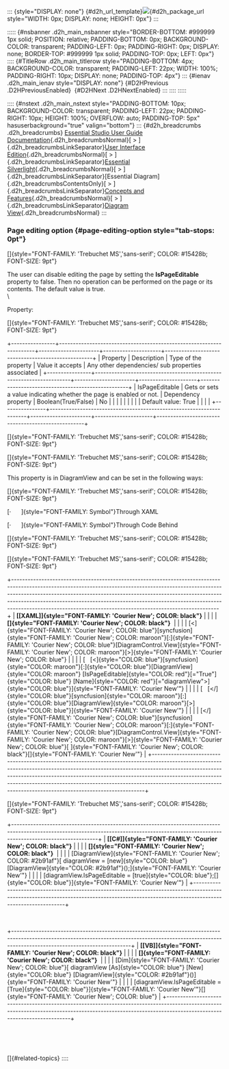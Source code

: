 ::: {style="DISPLAY: none"}
[](ms-xhelp:///?Id=d2h_url_template){#d2h_url_template}![](!package_url!){#d2h_package_url style="WIDTH: 0px; DISPLAY: none; HEIGHT: 0px"}
:::

::::: {#nsbanner .d2h_main_nsbanner style="BORDER-BOTTOM: #999999 1px solid; POSITION: relative; PADDING-BOTTOM: 0px; BACKGROUND-COLOR: transparent; PADDING-LEFT: 0px; PADDING-RIGHT: 0px; DISPLAY: none; BORDER-TOP: #999999 1px solid; PADDING-TOP: 0px; LEFT: 0px"}
:::: {#TitleRow .d2h_main_titlerow style="PADDING-BOTTOM: 4px; BACKGROUND-COLOR: transparent; PADDING-LEFT: 22px; WIDTH: 100%; PADDING-RIGHT: 10px; DISPLAY: none; PADDING-TOP: 4px"}
::: {#ienav .d2h_main_ienav style="DISPLAY: none"}
[](ms-xhelp:///?Id=ee0bf144-9604-4798-af7c-28b057a80a7c){#D2HPrevious .D2HPreviousEnabled}  [](ms-xhelp:///?Id=ecf604fa-b5ef-446c-854e-5768cd826840){#D2HNext .D2HNextEnabled}
:::
::::
:::::

:::: {#nstext .d2h_main_nstext style="PADDING-BOTTOM: 10px; BACKGROUND-COLOR: transparent; PADDING-LEFT: 22px; PADDING-RIGHT: 10px; HEIGHT: 100%; OVERFLOW: auto; PADDING-TOP: 5px" hasuserbackground="true" valign="bottom"}
::: {#d2h_breadcrumbs .d2h_breadcrumbs}
[Essential Studio User Guide Documentation](ms-xhelp:///?Id=12457748-09e3-4d74-a240-8e049cedf030){.d2h_breadcrumbsNormal}[ \> ]{.d2h_breadcrumbsLinkSeparator}[User Interface Edition](ms-xhelp:///?Id=c29296b7-531c-413b-a0ec-488ca1f7f669){.d2h_breadcrumbsNormal}[ \> ]{.d2h_breadcrumbsLinkSeparator}[Essential Silverlight](ms-xhelp:///?Id=66221bd1-ba2e-43c2-94a7-618f50e01d24){.d2h_breadcrumbsNormal}[ \> ]{.d2h_breadcrumbsLinkSeparator}[Essential Diagram]{.d2h_breadcrumbsContentsOnly}[ \> ]{.d2h_breadcrumbsLinkSeparator}[Concepts and Features](ms-xhelp:///?Id=d592a058-dcc0-44a4-994e-e7901da8db52){.d2h_breadcrumbsNormal}[ \> ]{.d2h_breadcrumbsLinkSeparator}[Diagram View](ms-xhelp:///?Id=4568432e-bb61-4069-b712-775b3032bf95){.d2h_breadcrumbsNormal}
:::

### Page editing option {#page-editing-option style="tab-stops: 0pt"}

[]{style="FONT-FAMILY: 'Trebuchet MS','sans-serif'; COLOR: #15428b; FONT-SIZE: 9pt"} 

The user can disable editing the page by setting the **IsPageEditable** property to false. Then no operation can be performed on the page or its contents. The default value is true.\
\

Property:

[]{style="FONT-FAMILY: 'Trebuchet MS','sans-serif'; COLOR: #15428b; FONT-SIZE: 9pt"} 

+----------------+---------------------------------------------------------------------+----------------------+---------------------+---------------------------------------------------+
| Property       | Description                                                         | Type of the property | Value it accepts    | Any other dependencies/ sub properties associated |
+----------------+---------------------------------------------------------------------+----------------------+---------------------+---------------------------------------------------+
| IsPageEditable | Gets or sets a value indicating whether the page is enabled or not. | Dependency property  | Boolean(True/False) | No                                                |
|                |                                                                     |                      |                     |                                                   |
|                | Default value: True                                                 |                      |                     |                                                   |
+----------------+---------------------------------------------------------------------+----------------------+---------------------+---------------------------------------------------+

[]{style="FONT-FAMILY: 'Trebuchet MS','sans-serif'; COLOR: #15428b; FONT-SIZE: 9pt"} 

[]{style="FONT-FAMILY: 'Trebuchet MS','sans-serif'; COLOR: #15428b; FONT-SIZE: 9pt"} 

This property is in DiagramView and can be set in the following ways:

[]{style="FONT-FAMILY: 'Trebuchet MS','sans-serif'; COLOR: #15428b; FONT-SIZE: 9pt"} 

[·      ]{style="FONT-FAMILY: Symbol"}Through XAML

[·      ]{style="FONT-FAMILY: Symbol"}Through Code Behind

[]{style="FONT-FAMILY: 'Trebuchet MS','sans-serif'; COLOR: #15428b; FONT-SIZE: 9pt"} 

[]{style="FONT-FAMILY: 'Trebuchet MS','sans-serif'; COLOR: #15428b; FONT-SIZE: 9pt"} 

+---------------------------------------------------------------------------------------------------------------------------------------------------------------------------------------------------------------------------------------------------------------------------------------------------------------------------------------------------------------------------------------------------+
| **[\[XAML\]]{style="FONT-FAMILY: 'Courier New'; COLOR: black"}**                                                                                                                                                                                                                                                                                                                                  |
|                                                                                                                                                                                                                                                                                                                                                                                                   |
| **[]{style="FONT-FAMILY: 'Courier New'; COLOR: black"}**                                                                                                                                                                                                                                                                                                                                          |
|                                                                                                                                                                                                                                                                                                                                                                                                   |
| [\<]{style="FONT-FAMILY: 'Courier New'; COLOR: blue"}[syncfusion]{style="FONT-FAMILY: 'Courier New'; COLOR: maroon"}[:]{style="FONT-FAMILY: 'Courier New'; COLOR: blue"}[DiagramControl.View]{style="FONT-FAMILY: 'Courier New'; COLOR: maroon"}[\>]{style="FONT-FAMILY: 'Courier New'; COLOR: blue"}                                                                                             |
|                                                                                                                                                                                                                                                                                                                                                                                                   |
| [   [\<]{style="COLOR: blue"}[syncfusion]{style="COLOR: maroon"}[:]{style="COLOR: blue"}[DiagramView]{style="COLOR: maroon"} [IsPageEditable]{style="COLOR: red"}[=\"True\"]{style="COLOR: blue"} [Name]{style="COLOR: red"}[=\"diagramView\"\>]{style="COLOR: blue"}]{style="FONT-FAMILY: 'Courier New'"}                                                                                        |
|                                                                                                                                                                                                                                                                                                                                                                                                   |
| [   [\</]{style="COLOR: blue"}[syncfusion]{style="COLOR: maroon"}[:]{style="COLOR: blue"}[DiagramView]{style="COLOR: maroon"}[\>]{style="COLOR: blue"}]{style="FONT-FAMILY: 'Courier New'"}                                                                                                                                                                                                       |
|                                                                                                                                                                                                                                                                                                                                                                                                   |
| [\</]{style="FONT-FAMILY: 'Courier New'; COLOR: blue"}[syncfusion]{style="FONT-FAMILY: 'Courier New'; COLOR: maroon"}[:]{style="FONT-FAMILY: 'Courier New'; COLOR: blue"}[DiagramControl.View]{style="FONT-FAMILY: 'Courier New'; COLOR: maroon"}[\>]{style="FONT-FAMILY: 'Courier New'; COLOR: blue"}[ ]{style="FONT-FAMILY: 'Courier New'; COLOR: black"}[]{style="FONT-FAMILY: 'Courier New'"} |
+---------------------------------------------------------------------------------------------------------------------------------------------------------------------------------------------------------------------------------------------------------------------------------------------------------------------------------------------------------------------------------------------------+

[]{style="FONT-FAMILY: 'Trebuchet MS','sans-serif'; COLOR: #15428b; FONT-SIZE: 9pt"} 

+-------------------------------------------------------------------------------------------------------------------------------------------------------------------------------------------+
| **[\[C#\]]{style="FONT-FAMILY: 'Courier New'; COLOR: black"}**                                                                                                                            |
|                                                                                                                                                                                           |
| **[]{style="FONT-FAMILY: 'Courier New'; COLOR: black"}**                                                                                                                                  |
|                                                                                                                                                                                           |
| [DiagramView]{style="FONT-FAMILY: 'Courier New'; COLOR: #2b91af"}[ diagramView = [new]{style="COLOR: blue"} [DiagramView]{style="COLOR: #2b91af"}();]{style="FONT-FAMILY: 'Courier New'"} |
|                                                                                                                                                                                           |
| [diagramView.IsPageEditable = [true]{style="COLOR: blue"};[]{style="COLOR: blue"}]{style="FONT-FAMILY: 'Courier New'"}                                                                    |
+-------------------------------------------------------------------------------------------------------------------------------------------------------------------------------------------+

 

+-------------------------------------------------------------------------------------------------------------------------------------------------------------------------------------------------------+
| **[\[VB\]]{style="FONT-FAMILY: 'Courier New'; COLOR: black"}**                                                                                                                                        |
|                                                                                                                                                                                                       |
| **[]{style="FONT-FAMILY: 'Courier New'; COLOR: black"}**                                                                                                                                              |
|                                                                                                                                                                                                       |
| [Dim]{style="FONT-FAMILY: 'Courier New'; COLOR: blue"}[ diagramView [As]{style="COLOR: blue"} [New]{style="COLOR: blue"} [DiagramView]{style="COLOR: #2b91af"}()]{style="FONT-FAMILY: 'Courier New'"} |
|                                                                                                                                                                                                       |
| [diagramView.IsPageEditable = [True]{style="COLOR: blue"}]{style="FONT-FAMILY: 'Courier New'"}[]{style="FONT-FAMILY: 'Courier New'; COLOR: blue"}                                                     |
+-------------------------------------------------------------------------------------------------------------------------------------------------------------------------------------------------------+

 

 

[]{#related-topics}
::::

